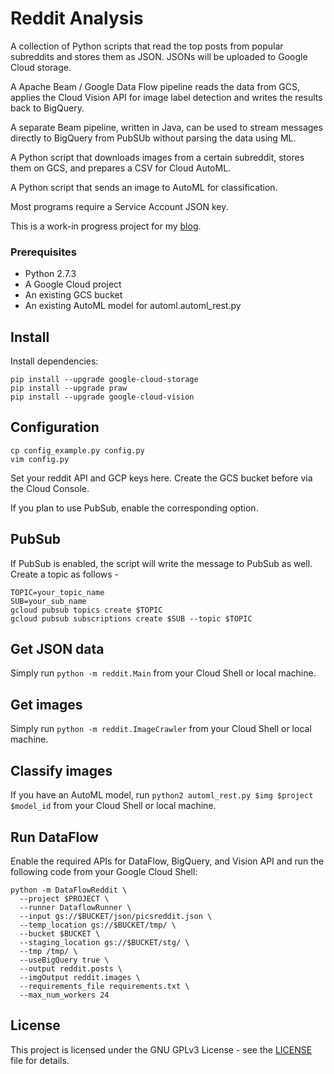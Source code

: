# Reddit Analysis
A collection of Python scripts that read the top posts from popular subreddits and stores them as JSON. JSONs will be uploaded to Google Cloud storage.

A Apache Beam / Google Data Flow pipeline reads the data from GCS, applies the Cloud Vision API for image label detection and writes the results back to BigQuery.

A separate Beam pipeline, written in Java, can be used to stream messages directly to BigQuery from PubSUb without parsing the data using ML. 

A Python script that downloads images from a certain subreddit, stores them on GCS, and prepares a CSV for Cloud AutoML.

A Python script that sends an image to AutoML for classification.

Most programs require a Service Account JSON key.

This is a work-in progress project for my [blog](https://otter-in-a-suit.com/blog).

### Prerequisites
* Python 2.7.3
* A Google Cloud project
* An existing GCS bucket
* An existing AutoML model for automl.automl_rest.py

## Install
Install dependencies:

```
pip install --upgrade google-cloud-storage
pip install --upgrade praw
pip install --upgrade google-cloud-vision
```

## Configuration

```
cp config_example.py config.py
vim config.py
```

Set your reddit API and GCP keys here. Create the GCS bucket before via the Cloud Console.

If you plan to use PubSub, enable the corresponding option.

## PubSub
If PubSub is enabled, the script will write the message to PubSub as well. Create a topic as follows -
```
TOPIC=your_topic_name
SUB=your_sub_name
gcloud pubsub topics create $TOPIC
gcloud pubsub subscriptions create $SUB --topic $TOPIC
```

## Get JSON data
Simply run `python -m reddit.Main` from your Cloud Shell or local machine.

## Get images
Simply run `python -m reddit.ImageCrawler` from your Cloud Shell or local machine.

## Classify images
If you have an AutoML model, run `python2 automl_rest.py $img $project $model_id` from your Cloud Shell or local machine.

## Run DataFlow
Enable the required APIs for DataFlow, BigQuery, and Vision API and run the following code from your Google Cloud Shell:
```
python -m DataFlowReddit \
  --project $PROJECT \
  --runner DataflowRunner \
  --input gs://$BUCKET/json/picsreddit.json \
  --temp_location gs://$BUCKET/tmp/ \
  --bucket $BUCKET \
  --staging_location gs://$BUCKET/stg/ \
  --tmp /tmp/ \
  --useBigQuery true \
  --output reddit.posts \
  --imgOutput reddit.images \
  --requirements_file requirements.txt \
  --max_num_workers 24
```

## License
This project is licensed under the GNU GPLv3 License - see the [LICENSE](LICENSE) file for details.